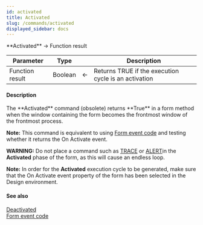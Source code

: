 ```yaml
---
id: activated
title: Activated
slug: /commands/activated
displayed_sidebar: docs
---
```


<!--REF #_command_.Activated.Syntax-->**Activated**  -> Function result<!-- END REF-->
<!--REF #_command_.Activated.Params-->
| Parameter | Type |  | Description |
| --- | --- | --- | --- |
| Function result | Boolean | &larr; | Returns TRUE if the execution cycle is an activation |

<!-- END REF-->

#### Description 

<!--REF #_command_.Activated.Summary-->The **Activated** command (obsolete) returns **True** in a form method when the window containing the form becomes the frontmost window of the frontmost process.<!-- END REF--> 

**Note:** This command is equivalent to using [Form event code](form-event-code.md) and testing whether it returns the On Activate event.

**WARNING:** Do not place a command such as [TRACE](trace.md) or [ALERT](alert.md)in the **Activated** phase of the form, as this will cause an endless loop.

**Note:** In order for the **Activated** execution cycle to be generated, make sure that the On Activate event property of the form has been selected in the Design environment.

#### See also 

[Deactivated](deactivated.md)  
[Form event code](form-event-code.md)  